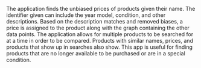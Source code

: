 The application finds the unbiased prices of products given their name. The identifier given can include the year model, condition, and other descriptions. Based on the description matches and removed biases, a price is assigned to the product along with the graph containing the other data points. The application allows for multiple products to be searched for at a time in order to be compared. Products with similar names, prices, and products that show up in searches also show. This app is useful for finding products that are no longer available to be purchased or are in a special condition.